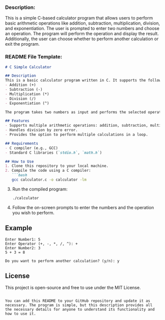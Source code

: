 
### Description:
This is a simple C-based calculator program that allows users to perform basic arithmetic operations like addition, subtraction, multiplication, division, and exponentiation. The user is prompted to enter two numbers and choose an operation. The program will perform the operation and display the result. Additionally, the user can choose whether to perform another calculation or exit the program.

### README File Template:
```markdown
# C Simple Calculator

## Description
This is a basic calculator program written in C. It supports the following operations:
- Addition (+)
- Subtraction (-)
- Multiplication (*)
- Division (/)
- Exponentiation (^)

The program takes two numbers as input and performs the selected operation. It also checks for division by zero and handles it gracefully. The user can continue performing calculations or exit the program.

## Features
- Supports multiple arithmetic operations: addition, subtraction, multiplication, division, and exponentiation.
- Handles division by zero error.
- Provides the option to perform multiple calculations in a loop.

## Requirements
- C compiler (e.g., GCC)
- Standard C libraries (`stdio.h`, `math.h`)

## How to Use
1. Clone this repository to your local machine.
2. Compile the code using a C compiler:
   ```bash
   gcc calculator.c -o calculator -lm
   ```
3. Run the compiled program:
   ```bash
   ./calculator
   ```
4. Follow the on-screen prompts to enter the numbers and the operation you wish to perform.

## Example
```plaintext
Enter Number1: 5
Enter Operator (+, -, *, /, ^): +
Enter Number2: 3
5 + 3 = 8

Do you want to perform another calculation? (y/n): y
```

## License
This project is open-source and free to use under the MIT License.
```

You can add this README to your GitHub repository and update it as necessary. The program is simple, but this description provides all the necessary details for anyone to understand its functionality and how to use it.